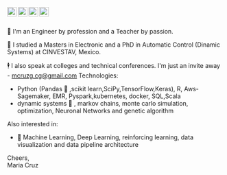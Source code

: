 


<a href="https://www.linkedin.com/in/mcruzgcg/">
  <img align="left" alt="Maria Cruz - LinkedIn" width="22px" src="https://cdn.jsdelivr.net/npm/simple-icons@v3/icons/linkedin.svg"/>
</a>
<a href="https://instagram.com/chelimsky">
  <img align="left" alt="Maria Cruz- Instagram" width="22px" src="https://cdn.jsdelivr.net/npm/simple-icons@v3/icons/instagram.svg"/>
</a>
<a href="https://twitter.com/cgmcruzg ">
  <img align="left" alt="Maria Cruz - Twitter" width="22px" src="https://cdn.jsdelivr.net/npm/simple-icons@v3/icons/twitter.svg"/>
</a>
<a href="https://www.facebook.com/chelimskyCruz">
  <img align="left" alt="Maria Cruz - Facebook" width="22px" src="https://cdn.jsdelivr.net/npm/simple-icons@v3/icons/facebook.svg"/>
</a>
<br />
<br />

 🧪 I'm an Engineer by profession and a Teacher by passion. 
 
 📍 I studied a Masters in Electronic and a PhD in Automatic Control (Dinamic Systems) at CINVESTAV, Mexico. 
 
 🕴 I also speak at colleges and technical conferences. I'm just an invite away - mcruzg.cg@gmail.com
Technologies:
- Python (Pandas 🐼 ,scikit learn,SciPy,TensorFlow,Keras), R, Aws-Sagemaker, EMR, Pyspark,kubernetes, docker, SQL,Scala 
- dynamic systems 🌟 , markov chains, monte carlo simulation, optimization, Neuronal Networks  and genetic algorithm

Also interested in:
-  🥧 Machine Learning, Deep Learning, reinforcing learning, data visualization and data pipeline architecture

Cheers,  
Maria Cruz
